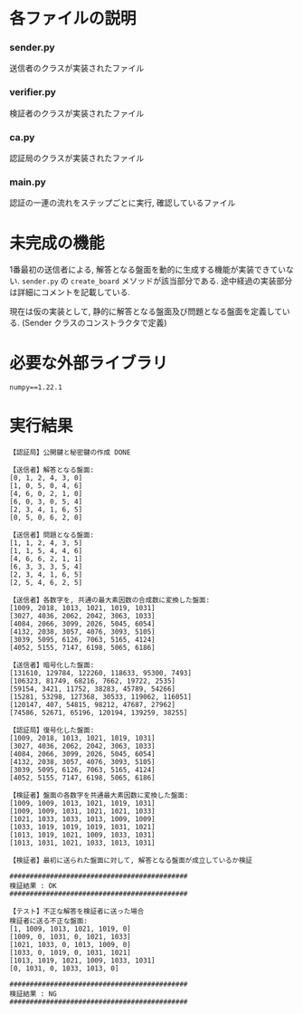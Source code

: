 # 各ファイルの説明

### sender.py
送信者のクラスが実装されたファイル

### verifier.py
検証者のクラスが実装されたファイル

### ca.py
認証局のクラスが実装されたファイル

### main.py
認証の一連の流れをステップごとに実行, 確認しているファイル

# 未完成の機能
1番最初の送信者による, 解答となる盤面を動的に生成する機能が実装できていない.
`sender.py` の `create_board` メソッドが該当部分である.
途中経過の実装部分は詳細にコメントを記載している.

現在は仮の実装として, 静的に解答となる盤面及び問題となる盤面を定義している. (Sender クラスのコンストラクタで定義)

# 必要な外部ライブラリ

```
numpy==1.22.1
```

# 実行結果

```
【認証局】公開鍵と秘密鍵の作成 DONE

【送信者】解答となる盤面:
[0, 1, 2, 4, 3, 0]
[1, 0, 5, 0, 4, 6]
[4, 6, 0, 2, 1, 0]
[6, 0, 3, 0, 5, 4]
[2, 3, 4, 1, 6, 5]
[0, 5, 0, 6, 2, 0]

【送信者】問題となる盤面:
[1, 1, 2, 4, 3, 5]
[1, 1, 5, 4, 4, 6]
[4, 6, 6, 2, 1, 1]
[6, 3, 3, 3, 5, 4]
[2, 3, 4, 1, 6, 5]
[2, 5, 4, 6, 2, 5]

【送信者】各数字を, 共通の最大素因数の合成数に変換した盤面:
[1009, 2018, 1013, 1021, 1019, 1031]
[3027, 4036, 2062, 2042, 3063, 1033]
[4084, 2066, 3099, 2026, 5045, 6054]
[4132, 2038, 3057, 4076, 3093, 5105]
[3039, 5095, 6126, 7063, 5165, 4124]
[4052, 5155, 7147, 6198, 5065, 6186]

【送信者】暗号化した盤面:
[131610, 129784, 122260, 118633, 95300, 7493]
[106323, 81749, 68216, 7662, 19722, 2535]
[59154, 3421, 11752, 38283, 45789, 54266]
[15281, 53298, 127368, 30533, 119062, 116051]
[120147, 407, 54815, 98212, 47687, 27962]
[74586, 52671, 65196, 120194, 139259, 38255]

【認証局】復号化した盤面:
[1009, 2018, 1013, 1021, 1019, 1031]
[3027, 4036, 2062, 2042, 3063, 1033]
[4084, 2066, 3099, 2026, 5045, 6054]
[4132, 2038, 3057, 4076, 3093, 5105]
[3039, 5095, 6126, 7063, 5165, 4124]
[4052, 5155, 7147, 6198, 5065, 6186]

【検証者】盤面の各数字を共通最大素因数に変換した盤面:
[1009, 1009, 1013, 1021, 1019, 1031]
[1009, 1009, 1031, 1021, 1021, 1033]
[1021, 1033, 1033, 1013, 1009, 1009]
[1033, 1019, 1019, 1019, 1031, 1021]
[1013, 1019, 1021, 1009, 1033, 1031]
[1013, 1031, 1021, 1033, 1013, 1031]

【検証者】最初に送られた盤面に対して, 解答となる盤面が成立しているか検証

############################################
検証結果 : OK
############################################

【テスト】不正な解答を検証者に送った場合
検証者に送る不正な盤面:
[1, 1009, 1013, 1021, 1019, 0]
[1009, 0, 1031, 0, 1021, 1033]
[1021, 1033, 0, 1013, 1009, 0]
[1033, 0, 1019, 0, 1031, 1021]
[1013, 1019, 1021, 1009, 1033, 1031]
[0, 1031, 0, 1033, 1013, 0]

############################################
検証結果 : NG
############################################
```
